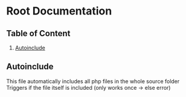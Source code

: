 # Root Documentation
## Table of Content

1. [Autoinclude](#autoinclude)

## Autoinclude
This file automatically includes all php files in the whole source folder
Triggers if the file itself is included (only works once -> else error)
